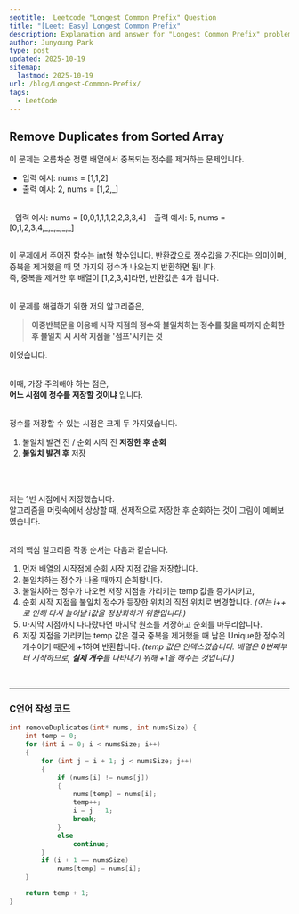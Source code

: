 ```yaml
---
seotitle:  Leetcode "Longest Common Prefix" Question 
title: "[Leet: Easy] Longest Common Prefix"
description: Explanation and answer for "Longest Common Prefix" problem in Leetcode.
author: Junyoung Park
type: post
updated: 2025-10-19
sitemap:
  lastmod: 2025-10-19
url: /blog/Longest-Common-Prefix/
tags:
  - LeetCode
---
```


## Remove Duplicates from Sorted Array

이 문제는 오름차순 정렬 배열에서 중복되는 정수를 제거하는 문제입니다.<br>

- 입력 예시: nums = [1,1,2]
- 출력 예시: 2, nums = [1,2,_] 
<br>
- 입력 예시: nums = [0,0,1,1,1,2,2,3,3,4]
- 출력 예시: 5, nums = [0,1,2,3,4,_,_,_,_,_]
<br>
<br>

이 문제에서 주어진 함수는 int형 함수입니다. 반환값으로 정수값을 가진다는 의미이며,<br>
중복을 제거했을 때 몇 가지의 정수가 나오는지 반환하면 됩니다.<br>
즉, 중복을 제거한 후 배열이 [1,2,3,4]라면, 반환값은 4가 됩니다.<br>
<br>

이 문제를 해결하기 위한 저의 알고리즘은, <br>
> **이중반복문을 이용해 시작 지점의 정수와 불일치하는 정수를 찾을 때까지 순회한 후 불일치 시 시작 지점을 '점프'시키는 것**

이었습니다.<br>
<br>

이때, 가장 주의해야 하는 점은,<br>
**어느 시점에 정수를 저장할 것이냐** 입니다.<br>
<br>

정수를 저장할 수 있는 시점은 크게 두 가지였습니다.<br>
1. 불일치 발견 전 / 순회 시작 전 **저장한 후 순회**
2. **불일치 발견 후** 저장
<br>
<br>

저는 1번 시점에서 저장했습니다.<br>
알고리즘을 머릿속에서 상상할 때, 선제적으로 저장한 후 순회하는 것이 그림이 예뻐보였습니다. <br>
<br>

저의 핵심 알고리즘 작동 순서는 다음과 같습니다.<br>

1. 먼저 배열의 시작점에 순회 시작 지점 값을 저장합니다.
2. 불일치하는 정수가 나올 때까지 순회합니다.
3. 불일치하는 정수가 나오면 저장 지점을 가리키는 temp 값을 증가시키고,
4. 순회 시작 지점을 불일치 정수가 등장한 위치의 직전 위치로 변경합니다. *(이는 i++ 로 인해 다시 늘어날 i값을 정상화하기 위함입니다.)*
5. 마지막 지점까지 다다랐다면 마지막 원소를 저장하고 순회를 마무리합니다.
6. 저장 지점을 가리키는 temp 값은 결국 중복을 제거했을 때 남은 Unique한 정수의 개수이기 때문에 +1하여 반환합니다. *(temp 값은 인덱스였습니다. 배열은 0번째부터 시작하므로, **실제 개수**를 나타내기 위해 +1을 해주는 것입니다.)*

<br>
<hr/>

### C언어 작성 코드
```c
int removeDuplicates(int* nums, int numsSize) {
    int temp = 0;
    for (int i = 0; i < numsSize; i++)
    {
        for (int j = i + 1; j < numsSize; j++)
        {
            if (nums[i] != nums[j])
            {
                nums[temp] = nums[i];
                temp++;
                i = j - 1;
                break;
            }
            else
                continue;
        }
        if (i + 1 == numsSize)
            nums[temp] = nums[i];
    }

    return temp + 1;
}
```
